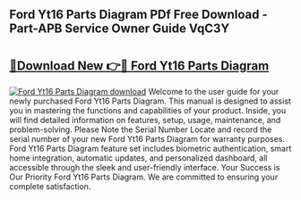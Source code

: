 ## Ford Yt16 Parts Diagram PDf Free Download - Part-APB Service Owner Guide VqC3Y

# <h2><a href="http://dfto6pn.blite.top/?on=Ford+Yt16+Parts+Diagram">🔗Download New 👉🔴 Ford Yt16 Parts Diagram</a></h2>

[![Ford Yt16 Parts Diagram download](https://i.imgur.com/lujVjoI.png)](http://dfto6pn.blite.top/?on=Ford+Yt16+Parts+Diagram)
Welcome to the user guide for your newly purchased Ford Yt16 Parts Diagram. This manual is designed to assist you in mastering the functions and capabilities of your product. Inside, you will find detailed information on features, setup, usage, maintenance, and problem-solving. Please Note the Serial Number Locate and record the serial number of your new Ford Yt16 Parts Diagram for warranty purposes. Ford Yt16 Parts Diagram feature set includes biometric authentication, smart home integration, automatic updates, and personalized dashboard, all accessible through the sleek and user-friendly interface. Your Success is Our Priority Ford Yt16 Parts Diagram. We are committed to ensuring your complete satisfaction.
